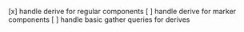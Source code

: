 
[x] handle derive for regular components
[ ] handle derive for marker components
[ ] handle basic gather queries for derives